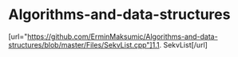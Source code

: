 # Algorithms-and-data-structures

[url="https://github.com/ErminMaksumic/Algorithms-and-data-structures/blob/master/Files/SekvList.cpp"]1.1. SekvList[/url]